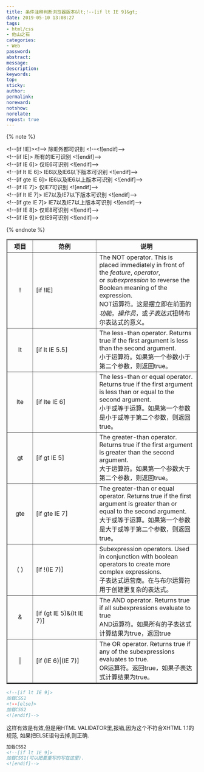 ```yaml
---
title: 条件注释判断浏览器版本&lt;!--[if lt IE 9]&gt;
date: 2019-05-10 13:08:27
tags:
- html/css
- 他山之石
categories:
- Web
password:
abstract:
message:
description:
keywords:
top:
sticky:
author:
permalink:
noreward:
notshow:
norelate:
repost: true
---
```


{% note %}
<p><span>&lt;!--[if !IE]&gt;&lt;!--&gt; 除IE外都可识别 &lt;!--&lt;![endif]--&gt;</span><br><span>&lt;!--[if IE]&gt; 所有的IE可识别 &lt;![endif]--&gt;</span><br><span>&lt;!--[if IE 6]&gt; 仅IE6可识别 &lt;![endif]--&gt;</span><br><span>&lt;!--[if lt IE 6]&gt; IE6以及IE6以下版本可识别 &lt;![endif]--&gt;</span><br><span>&lt;!--[if gte IE 6]&gt; IE6以及IE6以上版本可识别 &lt;![endif]--&gt;</span><br><span>&lt;!--[if IE 7]&gt; 仅IE7可识别 &lt;![endif]--&gt;</span><br><span>&lt;!--[if lt IE 7]&gt; IE7以及IE7以下版本可识别 &lt;![endif]--&gt;</span><br><span>&lt;!--[if gte IE 7]&gt; IE7以及IE7以上版本可识别 &lt;![endif]--&gt;</span><br><span>&lt;!--[if IE 8]&gt; 仅IE8可识别 &lt;![endif]--&gt;</span><br><span>&lt;!--[if IE 9]&gt; 仅IE9可识别 &lt;![endif]--&gt;</span></p>
{% endnote %}


<!--more-->

<table border="2" align="center"> <tbody> <tr><th width="50">项目</th><th width="150">范例</th><th>说明</th></tr> <tr> <td align="middle">!</td><td>[if !IE]</td><td>The NOT operator. This is placed immediately in front of the&nbsp;<em>feature</em>,&nbsp;<em>operator</em>, or&nbsp;<em>subexpression</em>&nbsp;to reverse the Boolean meaning of the expression.<br />NOT运算符。这是摆立即在前面的<em>功能</em>，<em>操作员</em>，或<em>子表达式</em>扭转布尔表达式的意义。</td></tr><tr><td align="middle">lt</td> <td>[if lt IE 5.5]</td> <td>The less-than operator. Returns true if the first argument is less than the second argument.<br />小于运算符。如果第一个参数小于第二个参数，则返回true。</td> </tr><tr><td align="middle">lte</td><td>[if lte IE 6]</td><td>The less-than or equal operator. Returns true if the first argument is less than or equal to the second argument.<br />小于或等于运算。如果第一个参数是小于或等于第二个参数，则返回true。</td> </tr><tr><td align="middle">gt</td><td>[if gt IE 5]</td><td>The greater-than operator. Returns true if the first argument is greater than the second argument.<br />大于运算符。如果第一个参数大于第二个参数，则返回true。</td> </tr><tr><td align="middle">gte</td> <td>[if gte IE 7]</td><td>The greater-than or equal operator. Returns true if the first argument is greater than or equal to the second argument.<br />大于或等于运算。如果第一个参数是大于或等于第二个参数，则返回true。</td> </tr><tr><td align="middle">( )</td><td>[if !(IE 7)]</td><td>Subexpression operators. Used in conjunction with boolean operators to create more complex expressions.<br />子表达式运营商。在与布尔运算符用于创建更复杂的表达式。</td></tr><tr><td align="middle">&amp;</td><td>[if (gt IE 5)&amp;(lt IE 7)]</td><td>The AND operator. Returns true if all subexpressions evaluate to true<br />AND运算符。如果所有的子表达式计算结果为true，返回true</td></tr><tr><td align="middle">|</td><td>[if (IE 6)|(IE 7)]</td><td>The OR operator. Returns true if any of the subexpressions evaluates to true.<br />OR运算符。返回true，如果子表达式计算结果为true。</td></tr></tbody></table>


```xml
<!--[if lt IE 9]>
加载CSS1
<!--[else]>
加载CSS2
<![endif]-->
```


这样有效是有效,但是用HTML VALIDATOR里,报错,因为这个不符合XHTML 1.1的规范,
如果把ELSE语句去掉,则正确.

```xml
加载CSS2
<!--[if lt IE 9]>
加载CSS1(可以把要重写的写在这里).
<![endif]-->
```
